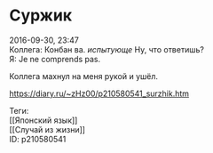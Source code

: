 Суржик
=======

   
 2016-09-30, 23:47   
  Коллега: Конбан ва. *испытующе* Ну, что ответишь?   
 Я: Je ne comprends pas.   
   
 Коллега махнул на меня рукой и ушёл.   
    
 <https://diary.ru/~zHz00/p210580541_surzhik.htm>   
   
 Теги:   
 [[Японский язык]]   
 [[Случай из жизни]]   
 ID: p210580541